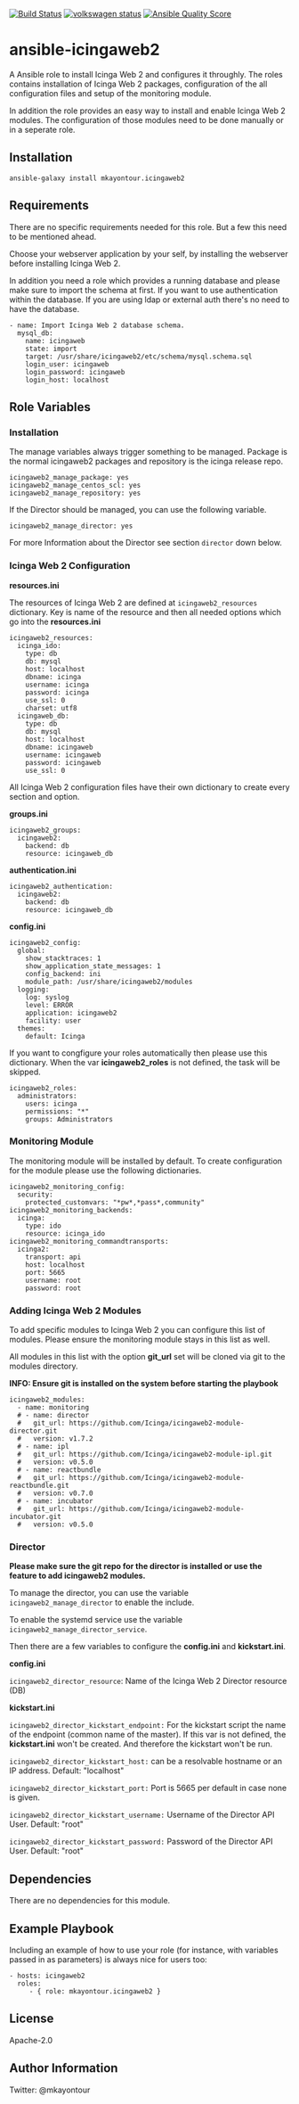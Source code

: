 [![Build Status](https://travis-ci.org/mkayontour/ansible-icingaweb2.svg?branch=master)](https://travis-ci.org/mkayontour/ansible-icingaweb2)
[![volkswagen status](https://auchenberg.github.io/volkswagen/volkswargen_ci.svg?v=1)](https://github.com/auchenberg/volkswagen)
[![Ansible Quality Score](https://img.shields.io/ansible/quality/50067?label=role%20quality)](https://galaxy.ansible.com/mkayontour/icingaweb2)


ansible-icingaweb2
=========

A Ansible role to install Icinga Web 2 and configures it throughly. The roles contains installation of Icinga Web 2 packages, configuration of the all configuration files and setup of the monitoring module.

In addition the role provides an easy way to install and enable Icinga Web 2 modules. The configuration of those modules need to be done manually or in a seperate role.

Installation
------------

```
ansible-galaxy install mkayontour.icingaweb2
```

Requirements
------------

There are no specific requirements needed for this role. But a few this need to be mentioned ahead.

Choose your webserver application by your self, by installing the webserver before installing Icinga Web 2.

In addition you need a role which provides a running database and please make sure to import the schema at first. If you want to use authentication within the database. If you are using ldap or external auth there's no need to have the database.

```
- name: Import Icinga Web 2 database schema.
  mysql_db:
    name: icingaweb
    state: import
    target: /usr/share/icingaweb2/etc/schema/mysql.schema.sql
    login_user: icingaweb
    login_password: icingaweb
    login_host: localhost

```



Role Variables
--------------

### Installation

The manage variables always trigger something to be managed.
Package is the normal icingaweb2 packages and repository is the icinga release repo.
```
icingaweb2_manage_package: yes
icingaweb2_manage_centos_scl: yes
icingaweb2_manage_repository: yes
```

If the Director should be managed, you can use the following variable.
```
icingaweb2_manage_director: yes
```

For more Information about the Director see section `director` down below.


### Icinga Web 2 Configuration

**resources.ini**

The resources of Icinga Web 2 are defined at `icingaweb2_resources` dictionary.
Key is name of the resource and then all needed options which go into the **resources.ini**
```
icingaweb2_resources:
  icinga_ido:
    type: db
    db: mysql
    host: localhost
    dbname: icinga
    username: icinga
    password: icinga
    use_ssl: 0
    charset: utf8
  icingaweb_db:
    type: db
    db: mysql
    host: localhost
    dbname: icingaweb
    username: icingaweb
    password: icingaweb
    use_ssl: 0
```

All Icinga Web 2 configuration files have their own dictionary to create every section and option.

**groups.ini**
```
icingaweb2_groups:
  icingaweb2:
    backend: db
    resource: icingaweb_db
```

**authentication.ini**
```
icingaweb2_authentication:
  icingaweb2:
    backend: db
    resource: icingaweb_db
```

**config.ini**
```
icingaweb2_config:
  global:
    show_stacktraces: 1
    show_application_state_messages: 1
    config_backend: ini
    module_path: /usr/share/icingaweb2/modules
  logging:
    log: syslog
    level: ERROR
    application: icingaweb2
    facility: user
  themes:
    default: Icinga
```

If you want to congfigure your roles automatically then please use this dictionary. When the var **icingaweb2_roles** is not defined, the task will be skipped.
```
icingaweb2_roles:
  administrators:
    users: icinga
    permissions: "*"
    groups: Administrators
```

### Monitoring Module

The monitoring module will be installed by default. To create configuration for the module please use the following dictionaries.
```
icingaweb2_monitoring_config:
  security:
    protected_customvars: "*pw*,*pass*,community"
icingaweb2_monitoring_backends:
  icinga:
    type: ido
    resource: icinga_ido
icingaweb2_monitoring_commandtransports:
  icinga2:
    transport: api
    host: localhost
    port: 5665
    username: root
    password: root
```

### Adding Icinga Web 2 Modules

To add specific modules to Icinga Web 2 you can configure this list of modules.
Please ensure the monitoring module stays in this list as well.

All modules in this list with the option **git_url** set will be cloned via git to the modules directory.

**INFO: Ensure git is installed on the system before starting the playbook**

```
icingaweb2_modules:
  - name: monitoring
  # - name: director
  #   git_url: https://github.com/Icinga/icingaweb2-module-director.git
  #   version: v1.7.2
  # - name: ipl
  #   git_url: https://github.com/Icinga/icingaweb2-module-ipl.git
  #   version: v0.5.0
  # - name: reactbundle
  #   git_url: https://github.com/Icinga/icingaweb2-module-reactbundle.git
  #   version: v0.7.0
  # - name: incubator
  #   git_url: https://github.com/Icinga/icingaweb2-module-incubator.git
  #   version: v0.5.0
```

### Director
**Please make sure the git repo for the director is installed or use the feature
to add icingaweb2 modules.**

To manage the director, you can use the variable `icingaweb2_manage_director` to
enable the include.

To enable the systemd service use the variable `icingaweb2_manage_director_service`.

Then there are a few variables to configure the **config.ini** and **kickstart.ini**.

**config.ini**

`icingaweb2_director_resource`: Name of the Icinga Web 2 Director resource (DB)


**kickstart.ini**


`icingaweb2_director_kickstart_endpoint:` For the kickstart script the name of the endpoint (common name of the master). If this var is not defined, the **kickstart.ini** won't be created. And therefore the kickstart won't be run.

`icingaweb2_director_kickstart_host:` can be a resolvable hostname or an IP address.
Default: "localhost"

`icingaweb2_director_kickstart_port:` Port is 5665 per default in case none is given.

`icingaweb2_director_kickstart_username:` Username of the Director API User. Default: "root"

`icingaweb2_director_kickstart_password:` Password of the Director API User. Default: "root"


Dependencies
------------

There are no dependencies for this module.

Example Playbook
----------------

Including an example of how to use your role (for instance, with variables passed in as parameters) is always nice for users too:

    - hosts: icingaweb2
      roles:
         - { role: mkayontour.icingaweb2 }

License
-------

Apache-2.0

Author Information
------------------

Twitter: @mkayontour
